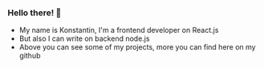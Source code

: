 ### Hello there! 👋
- My name is Konstantin, I'm a frontend developer on React.js
- But also I can write on backend node.js
- Above you can see some of my projects, more you can find here on my github

<!--
**tuanneli/tuanneli** is a ✨ _special_ ✨ repository because its `README.md` (this file) appears on your GitHub profile.

Here are some ideas to get you started:

- 🔭 I’m currently working on ...
- 🌱 I’m currently learning ...
- 👯 I’m looking to collaborate on ...
- 🤔 I’m looking for help with ...
- 💬 Ask me about ...
- 📫 How to reach me: ...
- 😄 Pronouns: ...
- ⚡ Fun fact: ...
-->
